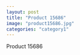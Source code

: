 ```yaml
---
layout: post
title: "Product 15686"
image: "product15686.jpg"
categories: "category1"
---
```

Product 15686
